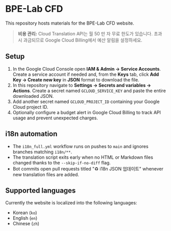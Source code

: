 # BPE-Lab CFD

This repository hosts materials for the BPE-Lab CFD website.

> **비용 관리:**
> Cloud Translation API는 월 50 만 자 무료 한도가 있습니다. 초과 시 과금되므로 Google Cloud Billing에서 예산 알림을 설정하세요.

## Setup

1. In the Google Cloud Console open **IAM & Admin → Service Accounts**. Create a service account if needed and, from the **Keys** tab, click **Add Key → Create new key** in **JSON** format to download the file.
2. In this repository navigate to **Settings → Secrets and variables → Actions**. Create a secret named `GCLOUD_SERVICE_KEY` and paste the entire downloaded JSON.
3. Add another secret named `GCLOUD_PROJECT_ID` containing your Google Cloud project ID.
4. Optionally configure a budget alert in Google Cloud Billing to track API usage and prevent unexpected charges.

## i18n automation

* The `i18n_full.yml` workflow runs on pushes to `main` and ignores branches
  matching `i18n/**`.
* The translation script exits early when no HTML or Markdown files changed
  thanks to the `--skip-if-no-diff` flag.
* Bot commits open pull requests titled "♻️ i18n JSON 업데이트" whenever new
  translation files are added.


## Supported languages

Currently the website is localized into the following languages:

- Korean (`ko`)
- English (`en`)
- Chinese (`zh`)

